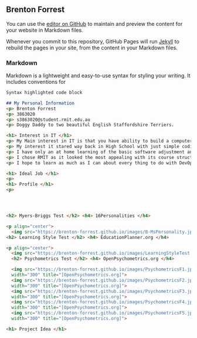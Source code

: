 ## Brenton Forrest

You can use the [editor on GitHub](https://github.com/Brenton-Forrest/Brenton-Forrest.github.io/edit/master/README.md) to maintain and preview the content for your website in Markdown files.

Whenever you commit to this repository, GitHub Pages will run [Jekyll](https://jekyllrb.com/) to rebuild the pages in your site, from the content in your Markdown files.

### Markdown

Markdown is a lightweight and easy-to-use syntax for styling your writing. It includes conventions for

```markdown
Syntax highlighted code block

## My Personal Information
<p> Brenton Forrest
<p> 3863020
<p> s3863020@student.rmit.edu.au
<p> Doggy Daddy to two beautiful English Staffordshire Terriers.

<h1> Interest in IT </h1>
<p> My Main interest in IT is that you have ability to build a computer or Robotics from the base up.
<p> My interest it stared way back in High School with just simple coding the we did for a game for a computer/science activity.
<p> I have only an at home learning of the basic software adjustment and configurations at the moment.
<p> I chose RMIT as it looked the most appealing with its course structure.
<p> I hope to learn as much as I can about every thing to do with DevOps but I expect with my studies at RMIT I should be able to Master the basics in IT.

<h1> Ideal Job </h1>
<p>
<h1> Profile </h1>
<p>




<h2> Myers-Briggs Test </h2> <h4> 16Personalities </h4>

<p align="center">
  <img src="https://brenton-forrest.github.io/images/B-MsPersonality.jpg" width="300" title="[16Prsonalites]">
<h2> Learning Style Test </h2> <h4> EducationPlanner.org </h4>

<p align="center">
  <img src="https://brenton-forrest.github.io/images/LearningStyleTest.jpg"     width="300" title="EducationPlanner.org">
  <h2> Psychometrics Test </h2> <h4> OpenPsychometrics.org </h4>

  <img src="https://brenton-forrest.github.io/images/PsychometricsF1.jpg"
  width="300" title="[OpenPsychometrics.org]">
  <img src="https://brenton-forrest.github.io/images/PsychometricsF2.jpg"
  width="300" title="[OpenPsychometrics.org]">
  <img src="https://brenton-forrest.github.io/images/PsychometricsF3.jpg"
  width="300" title="[OpenPsychometrics.org]">
  <img src="https://brenton-forrest.github.io/images/PsychometricsF4.jpg"
  width="300" title="[OpenPsychometrics.org]">
  <img src="https://brenton-forrest.github.io/images/PsychometricsF5.jpg"
  width="300" title="[OpenPsychometrics.org]">

<h1> Project Idea </h1>

